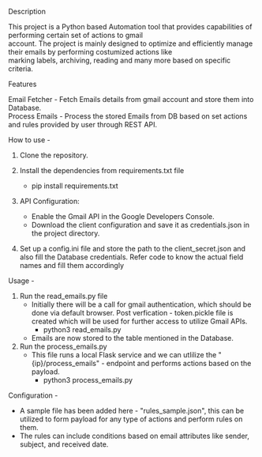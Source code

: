 
Description  
  
This project is a Python based Automation tool that provides capabilities of performing certain set of actions to gmail   
account. The project is mainly designed to optimize and efficiently manage their emails by performing costumized actions like   
marking labels, archiving, reading and many more based on specific criteria.  
  
Features  
  
Email Fetcher - Fetch Emails details from gmail account and store them into Database.  
Process Emails - Process the stored Emails from DB based on set actions and rules provided by user through REST API.  
  
How to use -   
  
1) Clone the repository.  
2) Install the dependencies from requirements.txt file  
   - pip install requirements.txt  
3) API Configuration:   
   - Enable the Gmail API in the Google Developers Console.  
   - Download the client configuration and save it as credentials.json in the project directory.  
  
4) Set up a config.ini file and store the path to the client_secret.json and also fill the Database credentials. Refer code to know the actual field names and fill them accordingly  
  
  
Usage -  
  
1) Run the read_emails.py file  
   - Initially there will be a call for gmail authentication, which should be done via default browser. Post verfication - token.pickle file is created which will be used for further access to utilize Gmail APIs.  
     - python3 read_emails.py  
   - Emails are now stored to the table mentioned in the Database.  
2) Run the process_emails.py    
   - This file runs a local Flask service and we can utlilize the "{ip}/process_emails" - endpoint and performs actions based on the payload.    
     - python3 process_emails.py  
  
Configuration -   
  
- A sample file has been added here - "rules_sample.json", this can be utilized to form payload for any type of actions and perform rules on them.  
-  The rules can include conditions based on email attributes like sender, subject, and received date.
